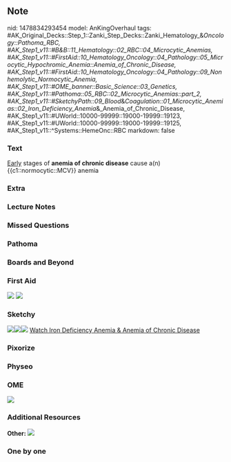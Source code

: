 ## Note
nid: 1478834293454
model: AnKingOverhaul
tags: #AK_Original_Decks::Step_1::Zanki_Step_Decks::Zanki_Hematology_&_Oncology::Pathoma_RBC, #AK_Step1_v11::#B&B::11_Hematology::02_RBC::04_Microcytic_Anemias, #AK_Step1_v11::#FirstAid::10_Hematology_Oncology::04_Pathology::05_Microcytic_Hypochromic_Anemia::Anemia_of_Chronic_Disease, #AK_Step1_v11::#FirstAid::10_Hematology_Oncology::04_Pathology::09_Nonhemolytic_Normocytic_Anemia, #AK_Step1_v11::#OME_banner::Basic_Science::03_Genetics, #AK_Step1_v11::#Pathoma::05_RBC::02_Microcytic_Anemias::part_2, #AK_Step1_v11::#SketchyPath::09_Blood_&_Coagulation::01_Microcytic_Anemias::02_Iron_Deficiency_Anemia_&_Anemia_of_Chronic_Disease, #AK_Step1_v11::#UWorld::10000-99999::19000-19999::19123, #AK_Step1_v11::#UWorld::10000-99999::19000-19999::19125, #AK_Step1_v11::^Systems::HemeOnc::RBC
markdown: false

### Text
<div>
  <div>
    <u>Early</u> stages of <b>anemia of chronic disease</b> cause
    a(n) {{c1::normocytic::MCV}} anemia
  </div>
</div>

### Extra


### Lecture Notes


### Missed Questions


### Pathoma


### Boards and Beyond


### First Aid
<img src="tmpPklIkx.png"> <img src="tmpNAQ5BL.png">

### Sketchy
<img src=
"Screen%20Shot%202020-02-09%20at%202.37.25%20PM.JPG"><img src=
"Screen%20Shot%202020-02-09%20at%202.37.32%20PM.JPG"><img src=
"Zoverall%20picture%20(67)_1566160514431.JPG"> <a href=
"https://dashboard.sketchy.com/study/medical/courses/medical-pathophysiology/units/medical-pathophysiology-blood-coagulation/videos/medical-pathophysiology-blood-and-coagulation-microcytic-anemias-iron-deficiency-anemia-and-anemia-of-chronic-disease?utm_source=anki&utm_medium=partnership&utm_campaign=february_update&utm_content=medical">
Watch Iron Deficiency Anemia & Anemia of Chronic Disease</a>

### Pixorize


### Physeo


### OME
<div class="ome-widget">
  <a href=
  "https://onlinemeded.org/spa/cirrhosis-ii-chronic-decompensation?ref=anki">
  <img src="_OME_AnkiFlashcards_Topic_1.png"></a>
</div>

### Additional Resources
<b>Other:</b> <img src="tmpCZ4FXy.png">

### One by one

